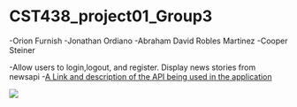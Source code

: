 # CST438_project01_Group3

-Orion Furnish
-Jonathan Ordiano
-Abraham David Robles Martinez
-Cooper Steiner

-Allow users to login,logout, and register. Display news stories from newsapi
-[A Link and description of the API being used in the application](https://newsapi.org/)

![](https://i.imgur.com/I1qAk94.jpg)
